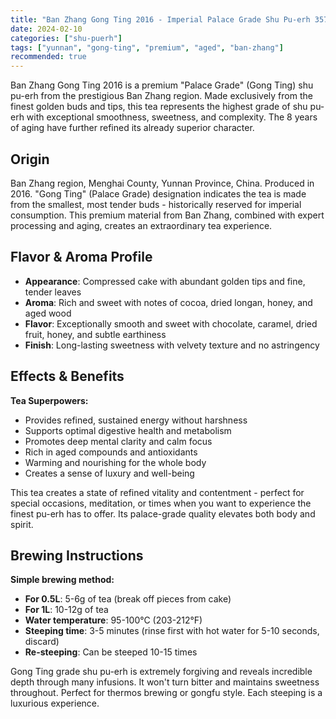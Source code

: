 ```yaml
---
title: "Ban Zhang Gong Ting 2016 - Imperial Palace Grade Shu Pu-erh 357g"
date: 2024-02-10
categories: ["shu-puerh"]
tags: ["yunnan", "gong-ting", "premium", "aged", "ban-zhang"]
recommended: true
---
```


Ban Zhang Gong Ting 2016 is a premium "Palace Grade" (Gong Ting) shu pu-erh from the prestigious Ban Zhang region. Made exclusively from the finest golden buds and tips, this tea represents the highest grade of shu pu-erh with exceptional smoothness, sweetness, and complexity. The 8 years of aging have further refined its already superior character.

## Origin

Ban Zhang region, Menghai County, Yunnan Province, China. Produced in 2016. "Gong Ting" (Palace Grade) designation indicates the tea is made from the smallest, most tender buds - historically reserved for imperial consumption. This premium material from Ban Zhang, combined with expert processing and aging, creates an extraordinary tea experience.

## Flavor & Aroma Profile

- **Appearance**: Compressed cake with abundant golden tips and fine, tender leaves
- **Aroma**: Rich and sweet with notes of cocoa, dried longan, honey, and aged wood
- **Flavor**: Exceptionally smooth and sweet with chocolate, caramel, dried fruit, honey, and subtle earthiness
- **Finish**: Long-lasting sweetness with velvety texture and no astringency

## Effects & Benefits

**Tea Superpowers:**
- Provides refined, sustained energy without harshness
- Supports optimal digestive health and metabolism
- Promotes deep mental clarity and calm focus
- Rich in aged compounds and antioxidants
- Warming and nourishing for the whole body
- Creates a sense of luxury and well-being

This tea creates a state of refined vitality and contentment - perfect for special occasions, meditation, or times when you want to experience the finest pu-erh has to offer. Its palace-grade quality elevates both body and spirit.

## Brewing Instructions

**Simple brewing method:**
- **For 0.5L**: 5-6g of tea (break off pieces from cake)
- **For 1L**: 10-12g of tea
- **Water temperature**: 95-100°C (203-212°F)
- **Steeping time**: 3-5 minutes (rinse first with hot water for 5-10 seconds, discard)
- **Re-steeping**: Can be steeped 10-15 times

Gong Ting grade shu pu-erh is extremely forgiving and reveals incredible depth through many infusions. It won't turn bitter and maintains sweetness throughout. Perfect for thermos brewing or gongfu style. Each steeping is a luxurious experience.
